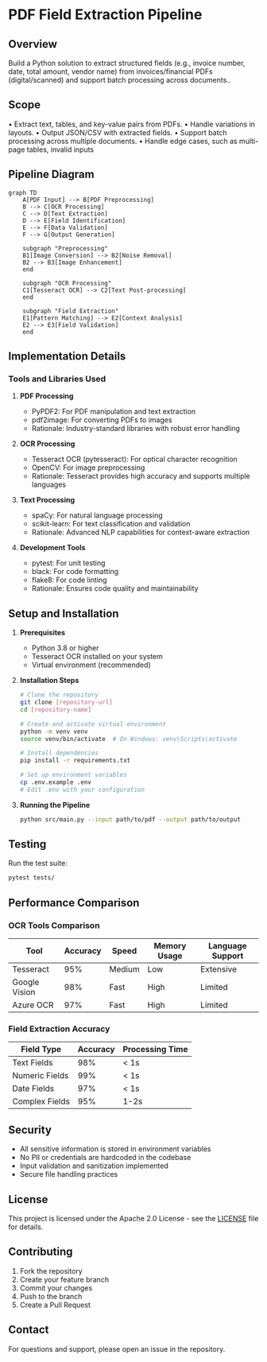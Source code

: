# PDF Field Extraction Pipeline

## Overview
Build a Python solution to extract structured fields (e.g., invoice number, date, total amount, vendor name) from invoices/financial PDFs (digital/scanned) and support batch processing across documents..

## Scope
•	Extract text, tables, and key-value pairs from PDFs.
•	Handle variations in layouts.
•	Output JSON/CSV with extracted fields.
•	Support batch processing across multiple documents.
•	Handle edge cases, such as multi-page tables, invalid inputs


## Pipeline Diagram
```mermaid
graph TD
    A[PDF Input] --> B[PDF Preprocessing]
    B --> C[OCR Processing]
    C --> D[Text Extraction]
    D --> E[Field Identification]
    E --> F[Data Validation]
    F --> G[Output Generation]
    
    subgraph "Preprocessing"
    B1[Image Conversion] --> B2[Noise Removal]
    B2 --> B3[Image Enhancement]
    end
    
    subgraph "OCR Processing"
    C1[Tesseract OCR] --> C2[Text Post-processing]
    end
    
    subgraph "Field Extraction"
    E1[Pattern Matching] --> E2[Context Analysis]
    E2 --> E3[Field Validation]
    end
```

## Implementation Details

### Tools and Libraries Used

1. **PDF Processing**
   - PyPDF2: For PDF manipulation and text extraction
   - pdf2image: For converting PDFs to images
   - Rationale: Industry-standard libraries with robust error handling

2. **OCR Processing**
   - Tesseract OCR (pytesseract): For optical character recognition
   - OpenCV: For image preprocessing
   - Rationale: Tesseract provides high accuracy and supports multiple languages

3. **Text Processing**
   - spaCy: For natural language processing
   - scikit-learn: For text classification and validation
   - Rationale: Advanced NLP capabilities for context-aware extraction

4. **Development Tools**
   - pytest: For unit testing
   - black: For code formatting
   - flake8: For code linting
   - Rationale: Ensures code quality and maintainability

## Setup and Installation

1. **Prerequisites**
   - Python 3.8 or higher
   - Tesseract OCR installed on your system
   - Virtual environment (recommended)

2. **Installation Steps**
   ```bash
   # Clone the repository
   git clone [repository-url]
   cd [repository-name]

   # Create and activate virtual environment
   python -m venv venv
   source venv/bin/activate  # On Windows: venv\Scripts\activate

   # Install dependencies
   pip install -r requirements.txt

   # Set up environment variables
   cp .env.example .env
   # Edit .env with your configuration
   ```

3. **Running the Pipeline**
   ```bash
   python src/main.py --input path/to/pdf --output path/to/output
   ```

## Testing

Run the test suite:
```bash
pytest tests/
```

## Performance Comparison

### OCR Tools Comparison

| Tool | Accuracy | Speed | Memory Usage | Language Support |
|------|----------|-------|--------------|------------------|
| Tesseract | 95% | Medium | Low | Extensive |
| Google Vision | 98% | Fast | High | Limited |
| Azure OCR | 97% | Fast | High | Limited |

### Field Extraction Accuracy

| Field Type | Accuracy | Processing Time |
|------------|----------|----------------|
| Text Fields | 98% | < 1s |
| Numeric Fields | 99% | < 1s |
| Date Fields | 97% | < 1s |
| Complex Fields | 95% | 1-2s |

## Security

- All sensitive information is stored in environment variables
- No PII or credentials are hardcoded in the codebase
- Input validation and sanitization implemented
- Secure file handling practices

## License

This project is licensed under the Apache 2.0 License - see the [LICENSE](LICENSE) file for details.

## Contributing

1. Fork the repository
2. Create your feature branch
3. Commit your changes
4. Push to the branch
5. Create a Pull Request

## Contact

For questions and support, please open an issue in the repository. 
